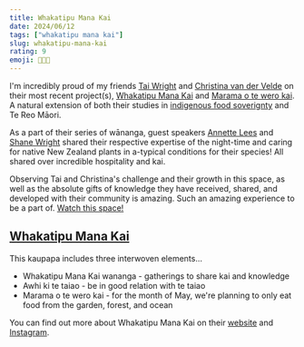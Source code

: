 ```yaml
---
title: Whakatipu Mana Kai
date: 2024/06/12
tags: ["whakatipu mana kai"]
slug: whakatipu-mana-kai
rating: 9
emoji: 🧑🏽‍🌾
---
```


I'm incredibly proud of my friends [Tai Wright](https://www.instagram.com/taiwrightt/) and [Christina van der Velde](https://www.instagram.com/christinavdvelde/) on their most recent project(s), [Whakatipu Mana Kai](https://www.instagram.com/whakatipumanakai/) and [Marama o te wero kai](https://www.instagram.com/p/C6gKisApZ77/). A natural extension of both their studies in [indigenous food soverignty](https://profiles.auckland.ac.nz/el-sharp/teaching#:~:text=%2D%20MSc%20(GEOG)%3A%20Tai%20Wright%20%2D%20Indigenous%20Food%20sovereignty) and Te Reo Māori.


As a part of their series of wānanga, guest speakers [Annette Lees](https://www.alternativeendings.co.nz/about) and [Shane Wright](https://profiles.auckland.ac.nz/sd-wright) shared their respective expertise of the night-time and caring for native New Zealand plants in a-typical conditions for their species! All shared over incredible hospitality and kai.


Observing Tai and Christina's challenge and their growth in this space, as well as the absolute gifts of knowledge they have received, shared, and developed with their community is amazing. Such an amazing experience to be a part of. [Watch this space!](https://www.instagram.com/whakatipumanakai/)


## [Whakatipu Mana Kai](https://www.instagram.com/p/C6d3JTCp-Nv/)
This kaupapa includes three interwoven elements... 
- Whakatipu Mana Kai wananga - gatherings to share kai and knowledge 
- Awhi ki te taiao - be in good relation with te taiao
- Marama o te wero kai - for the month of May, we're planning to only eat food from the garden, forest, and ocean

You can find out more about Whakatipu Mana Kai on their [website](https://www.whakatipumanakai.co.nz/) and [Instagram](https://www.instagram.com/whakatipumanakai/).